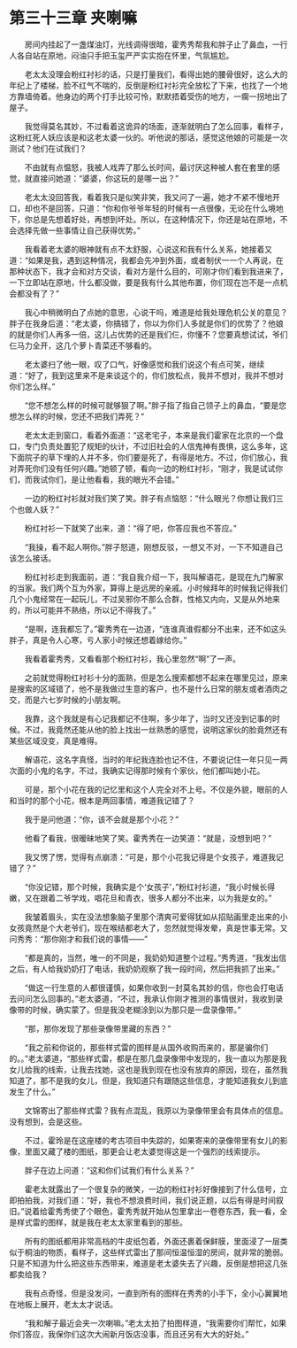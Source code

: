 # 第三十三章 夹喇嘛


　　房间内挂起了一盏煤油灯，光线调得很暗，霍秀秀帮我和胖子止了鼻血，一行人各自站在原地，闷油只手把玉玺严严实实抱在怀里，气氛尴尬。

　　老太太没理会粉红衬衫的话，只是打量我们，看得出她的腰骨很好，这么大的年纪上了楼梯，脸不红气不喘的，反倒是粉红衬衫完全放松了下来，也找了一个地方靠墙倚着。他身边的两个打手比较可怜，默默捂着受伤的地方，一瘸一拐地出了屋子。

　　我觉得莫名其妙，不过看着这诡异的场面，逐渐就明白了怎么回事，看样子，这粉红死人妖应该是和这老太婆一伙的。听他说的那话，感觉这他娘的可能是一次测试？他们在试我们？

　　不由就有点愠怒，我被人戏弄了那么长时间，最讨厌这种被人套在套里的感觉，就直接问她道：“婆婆，你这玩的是哪一出？”

　　老太太没回答我，看着我只是似笑非笑，我又问了一遍，她才不紧不慢地开口，却也不是回答，只道：“你和你爷爷年轻的时候有一点很像，无论在什么境地下，你总是先想着好处，再想到坏处。所以，在这种情况下，你还是站在原地，不会选择先做一些事情让自己获得优势。”

　　我看着老太婆的眼神就有点不太舒服，心说这和我有什么关系，她接着又道：“如果是我，遇到这种情况，我都会先冲到外面，或者制伏一一个人再说，在那种状态下，我才会和对方交谈，看对方是什么目的，可刚才你们看到我进来了，一下立即站在原地，什么都没做，要是我有什么其他布置，你们现在岂不是一点机会都没有了？”

　　我心中稍微明白了点她的意思，心说干吗，难道是给我处理危机公关的意见？胖子在我身后道：“老太婆，你搞错了，你以为你们人多就是你们的优势了？他娘的就是你们人再多一倍，这儿占优势的还是我们仨，你懂不？您要真想试试，爷们仨马力全开，这几个萝卜青菜还不够看的。

　　老太婆扫了他一眼，叹了口气，好像感觉和我们说这个有点可笑，继续道：“好了，我到这里来不是来谈这个的，你们放松点，我并不想对，我并不想对你们怎么样。”

　　“您不想怎么样的时候可就够狠了啊。”胖子指了指自己领子上的鼻血，“要是您想怎么样的时候，您还不把我们弄死？”

　　老太太走到窗口，看着外面道：“这老宅子，本来是我们霍家在北京的一个盘口，专门负责处置犯了规矩的伙计，不过旧社会的人信鬼神有畏惧，这么多年，这下面院子的草下埋的人并不多，你们要是死了，有得是地方。不过，你们放心，我对弄死你们没有任何兴趣。”她顿了顿，看向一边的粉红衬衫，“刚才，我是试试你们，而我试你们，是让他看看，我的眼光不会错。”

　　一边的粉红衬衫就对我们笑了笑。胖子有点恼怒：“什么眼光？你想让我们三个也做人妖？”

　　粉红衬衫一下就笑了出来，道：“得了吧，你答应我也不答应。”

　　“我操，看不起人啊你。”胖子怒道，刚想反驳，一想又不对，一下不知道自己该怎么接话。

　　粉红衬衫走到我面前，道：“我自我介绍一下，我叫解语花，是现在九门解家的当家。我们两个互为外家，算得上是远房的亲戚。小时候拜年的时候我记得我们几个小鬼经常在一起玩儿，不过吴邪你不那么合群，性格又内向，又是从外地来的，所以可能并不熟络，所以记不得我了。”

　　“是啊，连我都忘了。”霍秀秀在一边道，“连谁真谁假都分不出来，还不如这头胖子，真是令人心寒，亏人家小时候还想着嫁给你。”

　　我看着霍秀秀，又看看那个粉红衬衫，我心里忽然“啊”了一声。

　　之前就觉得粉红衬衫十分的面熟，但是怎么搜索都想不起来在哪里见过，原来是搜索的区域错了，他不是我做过生意的客户，也不是什么日常的朋友或者酒肉之交，而是六七岁时候的小朋友啊。

　　我靠，这个我就是有心记我都记不住啊，多少年了，当时又还没到记事的时候。不过，我竟然还能从他的脸上找出一丝熟悉的感觉，说明这家伙的脸竟然还有某些区域没变，真是难得。

　　解语花，这名字真怪，当时的年纪我连脸也记不住，不要说记住一年只见一两次面的小鬼的名字，不过，我确实记得那时候有个家伙，他们都叫她小花。

　　可是，那个小花在我的记忆里和这个人完全对不上号。不仅是外貌，眼前的人和当时的那个小花，根本是两回事情，难道我记错了？

　　我于是问他道：“你，该不会就是那个小花？”

　　他看了看我，很暧昧地笑了笑。霍秀秀在一边笑道：“就是，没想到吧？”

　　我又愣了愣，觉得有点崩溃：“可是，那个小花我记得是个女孩子，难道我记错了？”

　　“你没记错，那个时候，我确实是个‘女孩子’，”粉红衬衫道，“我小时候长得嫩，又在跟着二爷学戏，唱花旦和青衣，很多人都分不出来，以为我是女的。”

　　我皱着眉头，实在没法想象脑子里那个清爽可爱得犹如从招贴画里走出来的小女孩竟然是个大老爷们，现在喉结都老大了，忽然就觉得发晕，真是世事无常。又问秀秀：“那你刚才和我们说的事情——”

　　“都是真的，当然，唯一的不同是，我奶奶知道整个过程。”秀秀道，“我发出信之后，有人给我奶奶打了电话，我奶奶观察了我一段时间，然后把我抓了出来。”

　　“做这一行生意的人都很谨慎，如果你收到一封莫名其妙的信，你也会打电话去问问怎么回事的。”老太婆道，“不过，我承认你刚才推测的事情很对，我收到录像带的时候，确实蒙了。但是我没老糊涂到以为那只是一盘录像带。”

　　“那，那你发现了那些录像带里藏的东西？”

　　“我之前和你说的，那些样式雷的图样是从国外收购而来的，那是骗你们的。。”老太婆道，“那些样式雷，都是在那几盘录像带中发现的，我一直以为那是我女儿给我的线索，让我去找她，这也是我到现在也没有放弃的原因，现在，虽然我知道了，那不是我的女儿，但是，我知道只有跟随这些信息，才能知道我女儿到底发生了什么。”

　　文锦寄出了那些样式雷？我有点混乱，我原以为录像带里会有具体点的信息。没有想到，会是这些。

　　不过，霍玲是在这座楼的考古项目中失踪的，如果寄来的录像带里有女儿的影像，里面又藏了楼的图纸，那更会让老太婆觉得这是一个强烈的线索提示。

　　胖子在边上问道：“这和你们试我们有什么关系？”

　　霍老太就露出了一个很复杂的微笑，一边的粉红衬衫好像接到了什么信号，立即拍拍我，对我们道：“好，我也不想浪费时间，我们说正题，以后有得是时间叙旧。”说着给霍秀秀使了个眼色，霍秀秀就开始从包里拿出一卷卷东西，我一看，全是样式雷的图样，就是我在老太太家里看到的那些。

　　所有的图纸都用非常高档的牛皮纸包着，外面还裹着保鲜膜，里面浸了一层类似于桐油的物质，看样子，这些样式雷出了那间恒温恒湿的房间，就非常的脆弱。只是不知道为什么把这些东西带来，难道是老太婆失去了兴趣，反倒是想把这几张都卖给我？

　　我有点奇怪，但是没发问，一直到所有的图样在秀秀的小手下，全小心翼翼地在地板上展开，老太太才说话。

　　“我和解子最近会夹一次喇嘛。”老太太拍了拍图样道，“我需要你们帮忙，如果你们答应，我保你们这次大闹新月饭店没事，而且还另有大大的好处。”


